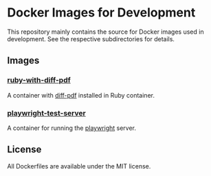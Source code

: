 # Docker Images for Development

This repository mainly contains the source for Docker images used in development. See the respective subdirectories for details.

## Images

### [ruby-with-diff-pdf](/ruby-with-diff-pdf)

A container with [diff-pdf](https://github.com/vslavik/diff-pdf) installed in Ruby container.

### [playwright-test-server](/playwright-test-server)

A container for running the [playwright](https://playwright.dev/docs/docker) server.

## License

All Dockerfiles are available under the MIT license.
